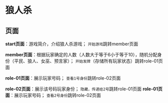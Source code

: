 # 狼人杀
## 页面
**start页面**：游戏简介，介绍狼人杀游戏；
`开始游戏`跳转member页面

**member页面**：根据玩家确定的人数（人数大于等于6小于等于10），随机分配身份（平民、狼人、女巫、预言家）；
`开始发牌`（存储所有玩家状态）跳转role-01页面

**role-01页面**：展示玩家号码；
`查看1号身份`跳转role-02页面

**role-02页面**：展示该号码玩家身份；
`隐藏，传递给2号`跳转role-01页面
**role-01页面**：展示玩家号码；
`查看2号身份`跳转role-02页面
